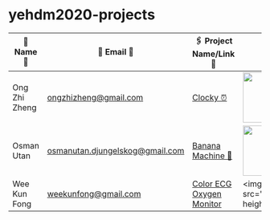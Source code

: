 # yehdm2020-projects
| 👧 Name 👦 | 📧 Email 📨 |🖇 Project Name/Link 🔗 | 📸 Profile Image 📷 |
|-------------|--------------|------------------------|----------------------|
| Ong Zhi Zheng | ongzhizheng@gmail.com | [Clocky ⏰](https://github.com/Fogeinator/clocky) | <img src="images/zhizheng.png" width="100px" height="100px" /> |
| Osman Utan | osmanutan.djungelskog@gmail.com | [Banana Machine 🍌](https://i.kym-cdn.com/photos/images/newsfeed/001/867/654/334.jpg) | <img src="images/djungelskog.jpg" width="100px" height="100px" /> |
| Wee Kun Fong | weekunfong@gmail.com | [Color ECG Oxygen Monitor](https://drive.google.com/drive/folders/1dx9vVkxoFdcM6LLpvLsZRSkFqNnwwDjd?usp=sharing)| <img src="IMG_20201108_185550.jpg"width="100px" height="100px" /> |
